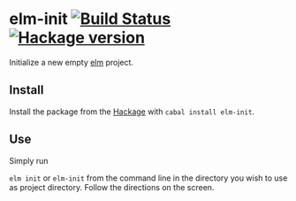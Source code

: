 # elm-init [![Build Status](https://travis-ci.org/JustusAdam/elm-init.svg?branch=master)](https://travis-ci.org/JustusAdam/elm-init) [![Hackage version](https://img.shields.io/hackage/v/elm-init.svg)](https://hackage.haskell.org/package/elm-init)

Initialize a new empty [elm](//elm-lang.org) project.

## Install

Install the package from the [Hackage](//hackage.haskell.org/packages/elm-init) with `cabal install elm-init`.

## Use

Simply run

`elm init` or `elm-init` from the command line in the directory you wish to use as project directory. Follow the directions on the screen.
